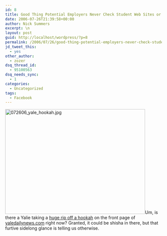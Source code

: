 ```yaml
---
id: 8
title: Good Thing Potential Employers Never Check Student Web Sites or Anything
date: 2006-07-26T21:39:58+00:00
author: Nick Summers
excerpt: \n
layout: post
guid: http://localhost/wordpress/?p=8
permalink: /2006/07/26/good-thing-potential-employers-never-check-student-web-sites-or-anything/
jd_tweet_this:
  - yes
other_author:
  - zozer
dsq_thread_id:
  - 95100563
dsq_needs_sync:
  - 1
categories:
  - Uncategorized
tags:
  - Facebook
---
```

 <img alt="072606_yale_hookah.jpg" src="http://www.ivygateblog.com/wp-content/uploads/2006/07/072606-yale-hookah.jpg" width="450" height="337" />Um, is there a Yalie taking a [huge rip off a hookah](http://www.ivygateblog.com/wp-content/uploads/2006/07/4_26_2006_232147.jpg) on the front page of [yaledailynews.com](http://www.yaledailynews.com/) right now? Granted, it could be shisha in there, but that furtive sidelong glance is telling us otherwise.